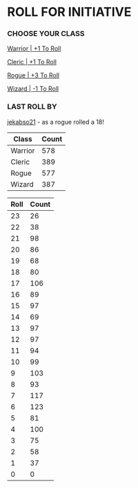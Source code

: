 # ROLL FOR INITIATIVE
### CHOOSE YOUR CLASS

[Warrior | +1 To Roll](https://github.com/benjaminsampica/benjaminsampica/issues/new?title=roll%7Cwarrior&body=Just+click+%27Submit+new+issue%27.)

[Cleric | +1 To Roll](https://github.com/benjaminsampica/benjaminsampica/issues/new?title=roll%7Ccleric&body=Just+click+%27Submit+new+issue%27.)

[Rogue | +3 To Roll](https://github.com/benjaminsampica/benjaminsampica/issues/new?title=roll%7Crogue&body=Just+click+%27Submit+new+issue%27.)

[Wizard | -1 To Roll](https://github.com/benjaminsampica/benjaminsampica/issues/new?title=roll%7Cwizard&body=Just+click+%27Submit+new+issue%27.)
### LAST ROLL BY
[jekabso21](https://www.github.com/jekabso21) - as a rogue rolled a 18!

|Class|Count|
|-|-|
|Warrior|578|
|Cleric|389|
|Rogue|577|
|Wizard|387|

|Roll|Count|
|-|-|
|23|26
|22|38
|21|98
|20|86
|19|68
|18|80
|17|106
|16|89
|15|97
|14|69
|13|97
|12|97
|11|94
|10|99
|9|103
|8|93
|7|117
|6|123
|5|81
|4|100
|3|75
|2|58
|1|37
|0|0
